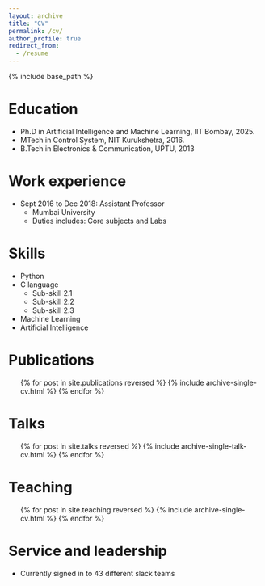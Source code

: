 ```yaml
---
layout: archive
title: "CV"
permalink: /cv/
author_profile: true
redirect_from:
  - /resume
---
```


{% include base_path %}

Education
======
* Ph.D in Artificial Intelligence and Machine Learning, IIT Bombay, 2025.
* MTech in Control System, NIT Kurukshetra, 2016.
* B.Tech in Electronics & Communication, UPTU, 2013

Work experience
======
* Sept 2016 to Dec 2018: Assistant Professor
  * Mumbai University
  * Duties includes: Core subjects and Labs
  


  
Skills
======
* Python
* C language
  * Sub-skill 2.1
  * Sub-skill 2.2
  * Sub-skill 2.3
* Machine Learning
* Artificial Intelligence

Publications
======
  <ul>{% for post in site.publications reversed %}
    {% include archive-single-cv.html %}
  {% endfor %}</ul>
  
Talks
======
  <ul>{% for post in site.talks reversed %}
    {% include archive-single-talk-cv.html  %}
  {% endfor %}</ul>
  
Teaching
======
  <ul>{% for post in site.teaching reversed %}
    {% include archive-single-cv.html %}
  {% endfor %}</ul>
  
Service and leadership
======
* Currently signed in to 43 different slack teams
